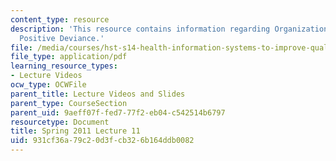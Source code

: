 ```yaml
---
content_type: resource
description: 'This resource contains information regarding Organizational Change:
  Positive Deviance.'
file: /media/courses/hst-s14-health-information-systems-to-improve-quality-of-care-in-resource-poor-settings-spring-2012/931cf36a79c20d3fcb326b164ddb0082_MITHST_S14S12_lec16_1111.pdf
file_type: application/pdf
learning_resource_types:
- Lecture Videos
ocw_type: OCWFile
parent_title: Lecture Videos and Slides
parent_type: CourseSection
parent_uid: 9aeff07f-fed7-77f2-eb04-c542514b6797
resourcetype: Document
title: Spring 2011 Lecture 11
uid: 931cf36a-79c2-0d3f-cb32-6b164ddb0082
---
```


